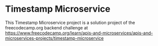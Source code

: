 # Timestamp Microservice

This Timestamp Microservice project is a solution project of the freecodecamp.org backend challenge at https://www.freecodecamp.org/learn/apis-and-microservices/apis-and-microservices-projects/timestamp-microservice
